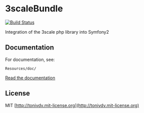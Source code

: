 # 3scaleBundle

[![Build Status](https://travis-ci.org/tonivdv/3scaleBundle.png?branch=master)](https://travis-ci.org/tonivdv/3scaleBundle)

Integration of the 3scale php library into Symfony2

## Documentation

For documentation, see:

    Resources/doc/

[Read the documentation](https://github.com/tonivdv/3scaleBundle/tree/master/Resources/doc/README.md)

## License

MIT [http://tonivdv.mit-license.org](http://tonivdv.mit-license.org)
